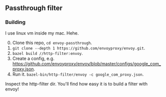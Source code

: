 ## Passthrough filter

### Building

I use linux vm inside my mac. Hehe.

0. Clone this repo, `cd envoy-passthrough`.
1. `git clone --depth 1 https://github.com/envoyproxy/envoy.git`.
2. `bazel build //http-filter:envoy`.
3. Create a config, e.g. https://github.com/envoyproxy/envoy/blob/master/configs/google_com_proxy.json.
4. Run it. `bazel-bin/http-filter/envoy -c google_com_proxy.json`.

Inspect the http-filter dir. You'll find how easy it is to build a filter with envoy!
